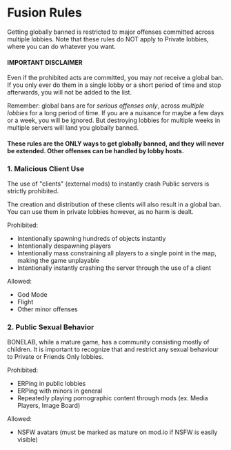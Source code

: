 # Fusion Rules
Getting globally banned is restricted to major offenses committed across multiple lobbies. Note that these rules do NOT apply to Private lobbies, where you can do whatever you want.

#### IMPORTANT DISCLAIMER
Even if the prohibited acts are committed, you may *not* receive a global ban. If you only ever do them in a single lobby or a short period of time and stop afterwards, you will not be added to the list.

Remember: global bans are for *serious offenses only*, across *multiple lobbies* for a long period of time. If you are a nuisance for maybe a few days or a week, you will be ignored. But destroying lobbies for multiple weeks in multiple servers will land you globally banned.

#### These rules are the ONLY ways to get globally banned, and they will never be extended. Other offenses can be handled by lobby hosts.

### 1. Malicious Client Use
The use of "clients" (external mods) to instantly crash Public servers is strictly prohibited.

The creation and distribution of these clients will also result in a global ban. You can use them in private lobbies however, as no harm is dealt.

Prohibited:
- Intentionally spawning hundreds of objects instantly
- Intentionally despawning players
- Intentionally mass constraining all players to a single point in the map, making the game unplayable
- Intentionally instantly crashing the server through the use of a client

Allowed:
- God Mode
- Flight
- Other minor offenses

### 2. Public Sexual Behavior
BONELAB, while a mature game, has a community consisting mostly of children. It is important to recognize that and restrict any sexual behaviour to Private or Friends Only lobbies.

Prohibited:
- ERPing in public lobbies
- ERPing with minors in general
- Repeatedly playing pornographic content through mods (ex. Media Players, Image Board)

Allowed:
- NSFW avatars (must be marked as mature on mod.io if NSFW is easily visible)
